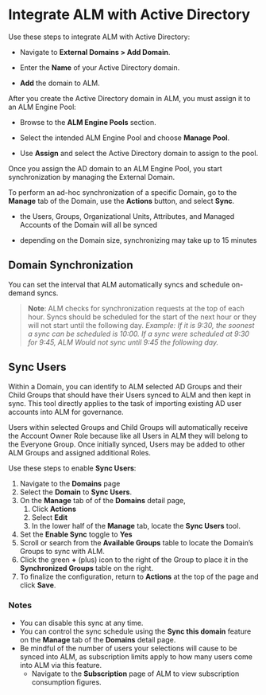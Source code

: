 ﻿[title]: # (Integrate ALM with Active Directory)
[tags]: # (Account Lifecycle Manager,ALM,Active Directory,)
[priority]: # (5130)

# Integrate ALM with Active Directory

Use these steps to integrate ALM with Active Directory:

* Navigate to **External Domains \> Add Domain**.

* Enter the **Name** of your Active Directory domain.

* **Add** the domain to ALM.

After you create the Active Directory domain in ALM, you must assign it to an ALM Engine Pool:

* Browse to the **ALM Engine Pools** section.

* Select the intended ALM Engine Pool and choose **Manage Pool**.

* Use **Assign** and select the Active Directory domain to assign to the pool.

Once you assign the AD domain to an ALM Engine Pool, you start synchronization by managing the External Domain.

To perform an ad-hoc synchronization of a specific Domain, go to the **Manage** tab of the Domain, use the **Actions** button, and select **Sync**.

* the Users, Groups, Organizational Units, Attributes, and Managed Accounts of the Domain will all be synced

* depending on the Domain size, synchronizing may take up to 15 minutes

## Domain Synchronization

You can set the interval that ALM automatically syncs and schedule on-demand syncs.

>**Note**: ALM checks for synchronization requests at the top of each hour. Syncs should be scheduled for the start of the next hour or they will not start until the following day. *Example: If it is 9:30, the soonest a sync can be scheduled is 10:00. If a sync were scheduled at 9:30 for 9:45, ALM Would not sync until 9:45 the following day.*

## Sync Users

Within a Domain, you can identify to ALM selected AD Groups and their Child Groups that should have their Users synced to ALM and then kept in sync. This tool directly applies to the task of importing existing AD user accounts into ALM for governance.

Users within selected Groups and Child Groups will automatically receive the Account Owner Role because like all Users in ALM they will belong to the Everyone Group. Once initially synced, Users may be added to other ALM Groups and assigned additional Roles. 

Use these steps to enable **Sync Users**:

1. Navigate to the **Domains** page
1. Select the **Domain** to **Sync Users**.
1. On the **Manage** tab of of the **Domains** detail page,
    1. Click **Actions** 
    1. Select **Edit**
    1. In the lower half of the **Manage** tab, locate the **Sync Users** tool.
1. Set the **Enable Sync** toggle to **Yes**
1. Scroll or search from the **Available Groups** table to locate the Domain’s Groups to sync with ALM.
1. Click the green **+** (plus) icon to the right of the Group to place it in the **Synchronized Groups** table on the right.
1. To finalize the configuration, return to **Actions** at the top of the page and click **Save**.

### Notes

* You can disable this sync at any time.
* You can control the sync schedule using the **Sync this domain** feature on the **Manage** tab of the **Domains** detail page.
* Be mindful of the number of users your selections will cause to be synced into ALM, as subscription limits apply to how many users come into ALM via this feature.
  * Navigate to the **Subscription** page of ALM to view subscription consumption figures.
